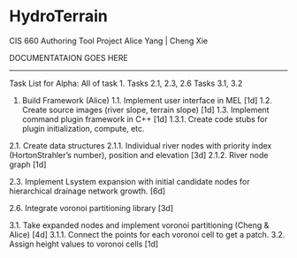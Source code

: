 HydroTerrain
============

CIS 660 Authoring Tool Project
Alice Yang | Cheng Xie

DOCUMENTATAION GOES HERE 



-------------
Task List for Alpha: 
All of task 1.
Tasks 2.1, 2.3, 2.6
Tasks 3.1, 3.2

1. Build Framework (Alice)
1.1. Implement user interface in MEL [1d]
1.2. Create source images (river slope, terrain slope) [1d]
1.3. Implement command plug­in framework in C++ [1d]
1.3.1. Create code stubs for plug­in initialization, compute, etc.

2.1. Create data structures
2.1.1. Individual river nodes with priority index (Horton­Strahler’s number),
position and elevation [3d]
2.1.2. River node graph [1d]

2.3. Implement L­system expansion with initial candidate nodes for hierarchical
drainage network growth. [6d]

2.6. Integrate voronoi partitioning library [3d]

3.1. Take expanded nodes and implement voronoi partitioning (Cheng & Alice) [4d]
3.1.1. Connect the points for each voronoi cell to get a patch.
3.2. Assign height values to voronoi cells [1d]